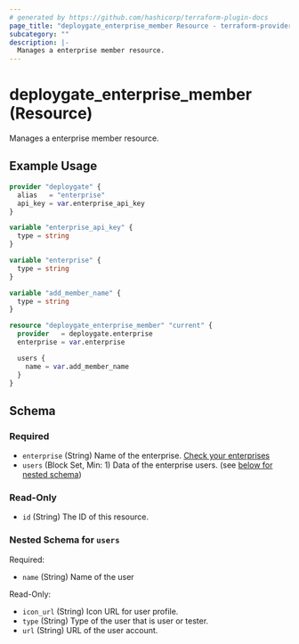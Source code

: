 ```yaml
---
# generated by https://github.com/hashicorp/terraform-plugin-docs
page_title: "deploygate_enterprise_member Resource - terraform-provider-deploygate"
subcategory: ""
description: |-
  Manages a enterprise member resource.
---
```


# deploygate_enterprise_member (Resource)

Manages a enterprise member resource.

## Example Usage

```terraform
provider "deploygate" {
  alias   = "enterprise"
  api_key = var.enterprise_api_key
}

variable "enterprise_api_key" {
  type = string
}

variable "enterprise" {
  type = string
}

variable "add_member_name" {
  type = string
}

resource "deploygate_enterprise_member" "current" {
  provider   = deploygate.enterprise
  enterprise = var.enterprise

  users {
    name = var.add_member_name
  }
}
```

<!-- schema generated by tfplugindocs -->
## Schema

### Required

- `enterprise` (String) Name of the enterprise. [Check your enterprises](https://deploygate.com/enterprises)
- `users` (Block Set, Min: 1) Data of the enterprise users. (see [below for nested schema](#nestedblock--users))

### Read-Only

- `id` (String) The ID of this resource.

<a id="nestedblock--users"></a>
### Nested Schema for `users`

Required:

- `name` (String) Name of the user

Read-Only:

- `icon_url` (String) Icon URL for user profile.
- `type` (String) Type of the user that is user or tester.
- `url` (String) URL of the user account.


